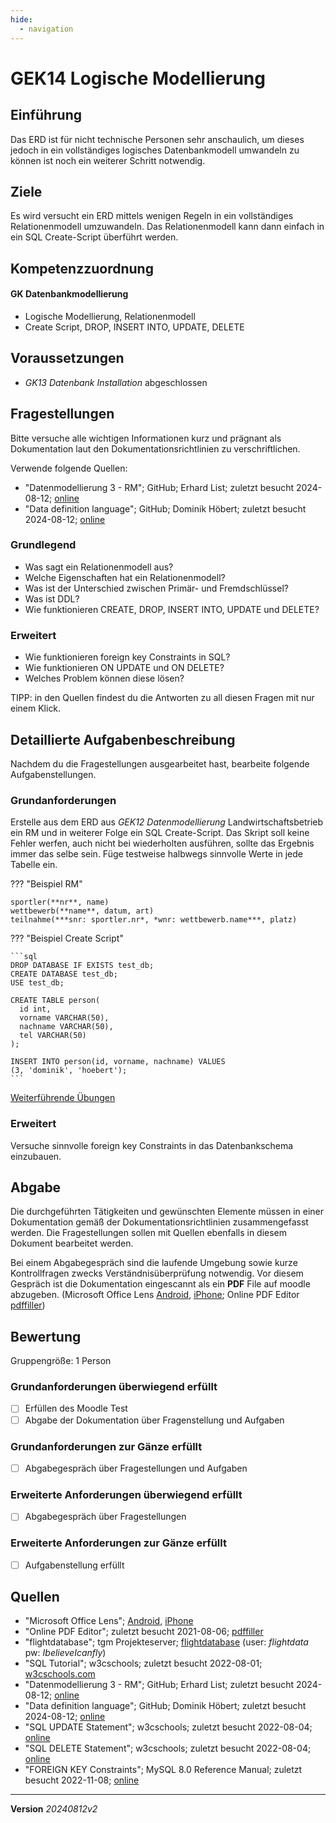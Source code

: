 ```yaml
---
hide:
  - navigation
---
```


# GEK14 Logische Modellierung

## Einführung

Das ERD ist für nicht technische Personen sehr anschaulich, um dieses jedoch in ein vollständiges logisches Datenbankmodell umwandeln zu können ist noch ein weiterer Schritt notwendig.

## Ziele

Es wird versucht ein ERD mittels wenigen Regeln in ein vollständiges Relationenmodell umzuwandeln. Das Relationenmodell kann dann einfach in ein SQL Create-Script überführt werden.


## Kompetenzzuordnung

#### GK Datenbankmodellierung

* Logische Modellierung, Relationenmodell 
* Create Script, DROP, INSERT INTO, UPDATE, DELETE

## Voraussetzungen

* *GK13 Datenbank Installation* abgeschlossen

## Fragestellungen

Bitte versuche alle wichtigen Informationen kurz und prägnant als Dokumentation laut den Dokumentationsrichtlinien zu verschriftlichen.

Verwende folgende Quellen:

* "Datenmodellierung 3 - RM"; GitHub; Erhard List; zuletzt besucht 2024-08-12; [online](https://github.com/TGM-HIT/insy-exercises/blob/main/docs/1.Semester/14_Logische_Modellierung/Datenmodellierung%203%20-%20RM.pdf)
* "Data definition language"; GitHub; Dominik Höbert; zuletzt besucht 2024-08-12; [online](https://github.com/TGM-HIT/insy-exercises/blob/main/docs/1.Semester/14_Logische_Modellierung/Data%20definition%20language.pdf)

### Grundlegend

* Was sagt ein Relationenmodell aus?
* Welche Eigenschaften hat ein Relationenmodell?
* Was ist der Unterschied zwischen Primär- und Fremdschlüssel?
* Was ist DDL?
* Wie funktionieren CREATE, DROP, INSERT INTO, UPDATE und DELETE?

### Erweitert

* Wie funktionieren foreign key Constraints in SQL?
* Wie funktionieren ON UPDATE und ON DELETE?
* Welches Problem können diese lösen?

TIPP: in den Quellen findest du die Antworten zu all diesen Fragen mit nur einem Klick.

## Detaillierte Aufgabenbeschreibung

Nachdem du die Fragestellungen ausgearbeitet hast, bearbeite folgende Aufgabenstellungen.

### Grundanforderungen

Erstelle aus dem ERD aus *GEK12 Datenmodellierung* Landwirtschaftsbetrieb ein RM und in weiterer Folge ein SQL Create-Script. Das Skript soll keine Fehler werfen, auch nicht bei wiederholten ausführen, sollte das Ergebnis immer das selbe sein. Füge testweise halbwegs sinnvolle Werte in jede Tabelle ein.

??? "Beispiel RM"

    sportler(**nr**, name)  
    wettbewerb(**name**, datum, art)  
    teilnahme(***snr: sportler.nr*, *wnr: wettbewerb.name***, platz)

??? "Beispiel Create Script"

    ```sql
    DROP DATABASE IF EXISTS test_db;
    CREATE DATABASE test_db;
    USE test_db;
    
    CREATE TABLE person(
      id int,
      vorname VARCHAR(50),
      nachname VARCHAR(50),
      tel VARCHAR(50)
    );
    
    INSERT INTO person(id, vorname, nachname) VALUES
    (3, 'dominik', 'hoebert');
    ```

<a href="https://github.com/TGM-HIT/insy-exercises/tree/main/docs/1.Semester/14_Logische_Modellierung/exercises" target="_blank">Weiterführende Übungen</a>


### Erweitert

Versuche sinnvolle foreign key Constraints in das Datenbankschema einzubauen.

## Abgabe
Die durchgeführten Tätigkeiten und gewünschten Elemente müssen in einer Dokumentation gemäß der Dokumentationsrichtlinien zusammengefasst werden. Die Fragestellungen sollen mit Quellen ebenfalls in diesem Dokument bearbeitet werden.

Bei einem Abgabegespräch sind die laufende Umgebung sowie kurze Kontrollfragen zwecks Verständnisüberprüfung notwendig. Vor diesem Gespräch ist die Dokumentation eingescannt als ein **PDF** File auf moodle abzugeben. (Microsoft Office Lens [Android](https://play.google.com/store/apps/details?id=com.microsoft.office.officelens&hl=de_AT&gl=US), [iPhone](https://apps.apple.com/at/app/microsoft-office-lens-pdf-scan/id975925059); Online PDF Editor [pdffiller](https://www.pdffiller.com/de/))

## Bewertung
Gruppengröße: 1 Person
### Grundanforderungen **überwiegend erfüllt**
- [ ] Erfüllen des Moodle Test
- [ ] Abgabe der Dokumentation über Fragenstellung und Aufgaben
### Grundanforderungen **zur Gänze erfüllt**
- [ ] Abgabegespräch über Fragestellungen und Aufgaben
### Erweiterte Anforderungen **überwiegend erfüllt**

- [ ] Abgabegespräch über Fragestellungen

### Erweiterte Anforderungen **zur Gänze erfüllt**

- [ ] Aufgabenstellung erfüllt

## Quellen
* "Microsoft Office Lens";  [Android](https://play.google.com/store/apps/details?id=com.microsoft.office.officelens&hl=de_AT&gl=US), [iPhone](https://apps.apple.com/at/app/microsoft-office-lens-pdf-scan/id975925059)
* "Online PDF Editor"; zuletzt besucht 2021-08-06; [pdffiller](https://www.pdffiller.com/de/)
* "flightdatabase"; tgm Projekteserver; [flightdatabase](https://projekte.tgm.ac.at/phpmyadmin/index.php) (user: *flightdata* pw: *IbelieveIcanfly*)
* "SQL Tutorial"; w3cschools; zuletzt besucht 2022-08-01; [w3cschools.com](https://www.w3schools.com/sql/)
* "Datenmodellierung 3 - RM"; GitHub; Erhard List; zuletzt besucht 2024-08-12; [online](https://github.com/TGM-HIT/insy-exercises/blob/main/docs/1.Semester/14_Logische_Modellierung/Datenmodellierung%203%20-%20RM.pdf)
* "Data definition language"; GitHub; Dominik Höbert; zuletzt besucht 2024-08-12; [online](https://github.com/TGM-HIT/insy-exercises/blob/main/docs/1.Semester/14_Logische_Modellierung/Data%20definition%20language.pdf)
* "SQL UPDATE Statement"; w3cschools; zuletzt besucht 2022-08-04; [online](https://www.w3schools.com/sql/sql_update.asp)
* "SQL DELETE Statement"; w3cschools; zuletzt besucht 2022-08-04; [online](https://www.w3schools.com/sql/sql_delete.asp)
* "FOREIGN KEY Constraints"; MySQL 8.0 Reference Manual; zuletzt besucht 2022-11-08; [online](https://dev.mysql.com/doc/refman/8.0/en/create-table-foreign-keys.html)

---
**Version** *20240812v2*
